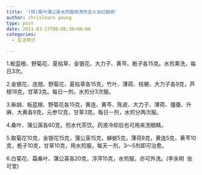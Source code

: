```yaml
---
title: '[转]桑叶蒲公英水煎服用清热去火治红眼病'
author: chrislearn young
type: post
date: 2011-03-17T00:08:30+00:00
categories:
  - 生活常识

---
```

1.板蓝根、野菊花、夏枯草、金银花、大力子、黄芩、栀子各15克。水煎熏洗，每日3次。

2.金银花、连翘、野菊花、夏枯草各15克，竹叶、薄荷、桔梗、大力子各9克，芦根18克，甘草3克。每日一剂，水煎分3次服。

<!--more-->
3.柴胡、板蓝根、野菊花各15克，黄连、黄芩、陈皮、大力子、薄荷、僵蚕、升麻、大黄各9克，元参12克，甘草3克。每日一剂，水煎分两次服。

4.桑叶、蒲公英各60克，煎水代茶饮。药液冷却后也可用来洗眼睛。

5.取菊花10克，金银花15克，蒲公英15克，蝉蜕5克，薄荷8克，黄连5克，黄芩10克，栀子10克，甘草10克，用水煎服，每天一剂，3～5剂即可治愈。

6.白菊花、霜桑叶、蒲公英各20克，浮萍15克，水煎服，亦可外洗。(李永明  张可堂)

&nbsp;